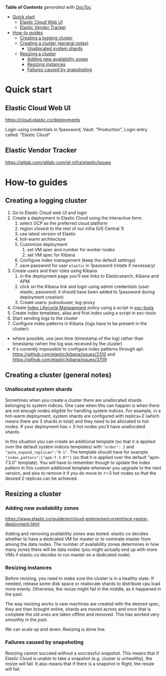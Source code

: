 <!-- START doctoc generated TOC please keep comment here to allow auto update -->
<!-- DON'T EDIT THIS SECTION, INSTEAD RE-RUN doctoc TO UPDATE -->
**Table of Contents**  *generated with [DocToc](https://github.com/thlorenz/doctoc)*

- [Quick start](#quick-start)
    - [Elastic Cloud Web UI](#elastic-cloud-web-ui)
    - [Elastic Vendor Tracker](#elastic-vendor-tracker)
- [How-to guides](#how-to-guides)
    - [Creating a logging cluster](#creating-a-logging-cluster)
    - [Creating a cluster (general notes)](#creating-a-cluster-general-notes)
        - [Unallocated system shards](#unallocated-system-shards)
    - [Resizing a cluster](#resizing-a-cluster)
        - [Adding new availability zones](#adding-new-availability-zones)
        - [Resizing instances](#resizing-instances)
        - [Failures caused by snapshoting](#failures-caused-by-snapshoting)

<!-- END doctoc generated TOC please keep comment here to allow auto update -->


# Quick start

## Elastic Cloud Web UI

https://cloud.elastic.co/deployments

Login using credentials in 1password, Vault: "Production", Login entry called: "Elastic Cloud"

## Elastic Vendor Tracker

https://gitlab.com/gitlab-com/gl-infra/elastic/issues

# How-to guides

## Creating a logging cluster

1. Go to Elastic Cloud web UI and login
1. Create a deployment in Elastic Cloud using the interactive form:
    1. select GCP as the preferred cloud platform
    1. region closest to the rest of our infra (US Central 1)
    1. use latest version of Elastic
    1. hot-warm architecture
    1. Customize deployment:
        1. set VM spec and number for worker nodes
        1. set VM spec for Kibana
    1. Configure index management (keep the default settings)
    1. save password for user `elastic` in 1password (rotate if necessary)
1. Create users and their roles using Kibana
    1. in the deployment page you'll see links to Elasticsearch, Kibana and APM
    1. click on the Kibana link and login using admin credentials (user: elastic, password: it should have been added to 1password during deployment creation)
    1. Create users: pubsubuser, log-proxy
1. Create [Index Lifecycle Management](../logging/doc/logging.md#index-lifecycle-management-ilm) policy using a script in [esc-tools](https://ops.gitlab.net/gitlab-com/gl-infra/gitlab-restore/esc-tools)
1. Create index templates, alias and first index using a script in esc-tools
1. Start sending logs to the cluster
1. Configure index patterns in Kibana (logs have to be present in the cluster):
  - where possible, use json.time (timestamp of the log) rather than timestamp (when the log was received by the cluster)
  - it's currently impossible to configure index patterns through api: https://github.com/elastic/kibana/issues/2310 and https://github.com/elastic/kibana/issues/3709

## Creating a cluster (general notes)

### Unallocated system shards

Sometimes when you create a cluster there are unallocated shards belonging to system indices. One case when this can happen is when there are not enough nodes eligible for handling system indices. For example, in a hot-warm deployment, system shards are configured with replica=2 (which means there are 3 shards in total) and they need to be allocated to hot nodes. If your deployment has < 3 hot nodes you'll have unallocated shards.

In this situation you can create an additional template (so that it is applied over the default system indices templates) with `"order": 2` and `"auto_expand_replicas":"0-1"`. The template should have for example `"index_patters":["apm-7.3.0*"]` (so that it is applied over the default "apm-7.3.0" template). You will have to remember though to update the index pattern in this custom additional template whenever you upgrade to the next version, and also to remove it if you do move to >=3 hot nodes so that the desired 2 replicas can be achieved.

## Resizing a cluster ##


### Adding new availability zones ###

https://www.elastic.co/guide/en/cloud-enterprise/current/ece-resize-deployment.html

Adding and removing availability zones was tested. elastic.co decides whether to have a dedicated VM for master or to nominate master from among the data nodes. The number of availability zones determines in how many zones there will be data nodes (you might actually end up with more VMs if elastic.co decides to run master on a dedicated node).

### Resizing instances ###

Before resizing, you need to make sure the cluster is in a healthy state. If needed, release some disk space or reallocate shards to distribute cpu load more evenly. Otherwise, the resize might fail in the middle, as it happened in the past.

The way resizing works is new machines are created with the desired spec, they are then brought online, shards are moved across and once that is complete the old ones are taken offline and removed. This has worked very smoothly in the past.

We can scale up and down. Resizing is done live.

### Failures caused by snapshoting ###

Resizing cannot succeed without a successful snapshot. This means that if Elastic Cloud is unable to take a snapshot (e.g. cluster is unhealthy), the resize will fail. It also means that if there is a snapshot in flight, the resize will fail.
